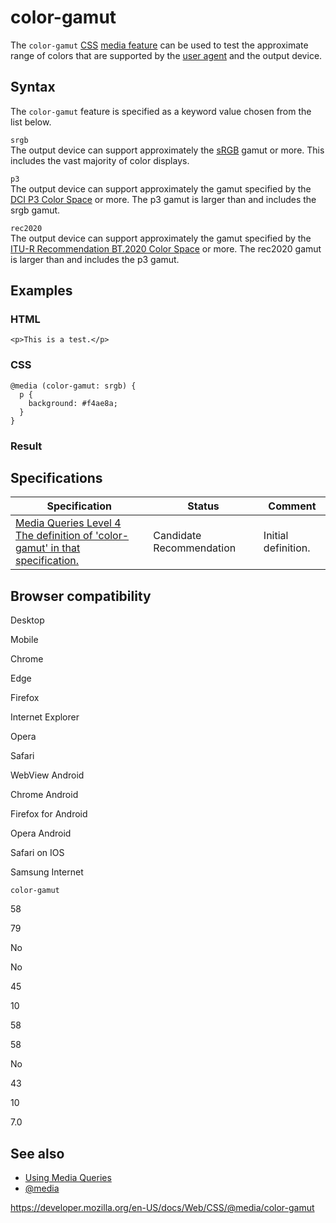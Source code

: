 # color-gamut

The `color-gamut` [CSS](https://developer.mozilla.org/en-US/docs/Web/CSS) [media feature](../media_queries/using_media_queries#media_features) can be used to test the approximate range of colors that are supported by the [user agent](https://developer.mozilla.org/en-US/docs/Glossary/User_agent) and the output device.

## Syntax

The `color-gamut` feature is specified as a keyword value chosen from the list below.

`srgb`  
The output device can support approximately the [sRGB](https://en.wikipedia.org/wiki/SRGB) gamut or more. This includes the vast majority of color displays.

`p3`  
The output device can support approximately the gamut specified by the [DCI P3 Color Space](https://en.wikipedia.org/wiki/DCI-P3) or more. The p3 gamut is larger than and includes the srgb gamut.

`rec2020`  
The output device can support approximately the gamut specified by the [ITU-R Recommendation BT.2020 Color Space](https://en.wikipedia.org/wiki/Rec._2020) or more. The rec2020 gamut is larger than and includes the p3 gamut.

## Examples

### HTML

    <p>This is a test.</p>

### CSS

    @media (color-gamut: srgb) {
      p {
        background: #f4ae8a;
      }
    }

### Result

## Specifications

<table><thead><tr class="header"><th>Specification</th><th>Status</th><th>Comment</th></tr></thead><tbody><tr class="odd"><td><a href="https://drafts.csswg.org/mediaqueries-4/#color-gamut">Media Queries Level 4<br />
<span class="small">The definition of 'color-gamut' in that specification.</span></a></td><td><span class="spec-cr">Candidate Recommendation</span></td><td>Initial definition.</td></tr></tbody></table>

## Browser compatibility

Desktop

Mobile

Chrome

Edge

Firefox

Internet Explorer

Opera

Safari

WebView Android

Chrome Android

Firefox for Android

Opera Android

Safari on IOS

Samsung Internet

`color-gamut`

58

79

No

No

45

10

58

58

No

43

10

7.0

## See also

- [Using Media Queries](../media_queries/using_media_queries)
- [@media](../@media)

<a href="https://developer.mozilla.org/en-US/docs/Web/CSS/@media/color-gamut" class="_attribution-link">https://developer.mozilla.org/en-US/docs/Web/CSS/@media/color-gamut</a>
